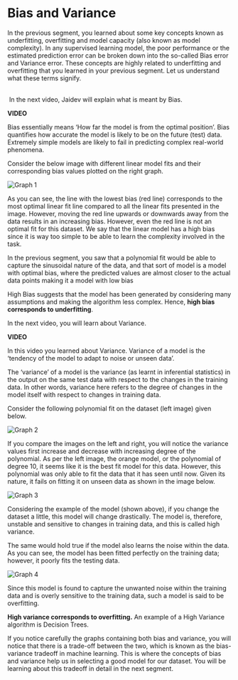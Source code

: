 # Bias and Variance

In the previous segment, you learned about some key concepts known as underfitting, overfitting and model capacity (also known as model complexity). In any supervised learning model, the poor performance or the estimated prediction error can be broken down into the so-called Bias error and Variance error. These concepts are highly related to underfitting and overfitting that you learned in your previous segment. Let us understand what these terms signify.  
 

 In the next video, Jaidev will explain what is meant by Bias.

**VIDEO**

Bias essentially means ‘How far the model is from the optimal position’. Bias quantifies how accurate the model is likely to be on the future (test) data. Extremely simple models are likely to fail in predicting complex real-world phenomena.

Consider the below image with different linear model fits and their corresponding bias values plotted on the right graph.

![Graph 1](https://i.ibb.co/cvc2hN6/Bias-and-Variance-Graph1.png)

As you can see, the line with the lowest bias (red line) corresponds to the most optimal linear fit line compared to all the linear fits presented in the image. However, moving the red line upwards or downwards away from the data results in an increasing bias. However, even the red line is not an optimal fit for this dataset. We say that the linear model has a high bias since it is way too simple to be able to learn the complexity involved in the task.

In the previous segment, you saw that a polynomial fit would be able to capture the sinusoidal nature of the data, and that sort of model is a model with optimal bias, where the predicted values are almost closer to the actual data points making it a model with low bias

High Bias suggests that the model has been generated by considering many assumptions and making the algorithm less complex. Hence, **high bias corresponds to underfitting**. 

In the next video, you will learn about Variance.

**VIDEO**

In this video you learned about Variance. Variance of a model is the ‘tendency of the model to adapt to noise or unseen data’.

The ‘variance’ of a model is the variance (as learnt in inferential statistics) in the output on the same test data with respect to the changes in the training data. In other words, variance here refers to the degree of changes in the model itself with respect to changes in training data.

Consider the following polynomial fit on the dataset (left image) given below.

![Graph 2](https://i.ibb.co/QfdzWB9/Bias-and-Variance-Graph2.png)

If you compare the images on the left and right, you will notice the variance values first increase and decrease with increasing degree of the polynomial. As per the left image, the orange model, or the polynomial of degree 10, it seems like it is the best fit model for this data. However, this polynomial was only able to fit the data that it has seen until now. Given its nature, it fails on fitting it on unseen data as shown in the image below.

![Graph 3](https://i.ibb.co/8jcG95x/Bias-and-Variance-Graph3.png)

Considering the example of the model (shown above), if you change the dataset a little, this model will change drastically. The model is, therefore, unstable and sensitive to changes in training data, and this is called high variance. 

The same would hold true if the model also learns the noise within the data. As you can see, the model has been fitted perfectly on the training data; however, it poorly fits the testing data.

![Graph 4](https://i.ibb.co/PjVMR3S/Bias-and-Variance-Graph4.png)

Since this model is found to capture the unwanted noise within the training data and is overly sensitive to the training data, such a model is said to be overfitting. 

**High variance corresponds to overfitting.** An example of a High Variance algorithm is Decision Trees.

If you notice carefully the graphs containing both bias and variance, you will notice that there is a trade-off between the two, which is known as the bias-variance tradeoff in machine learning. This is where the concepts of bias and variance help us in selecting a good model for our dataset. You will be learning about this tradeoff in detail in the next segment.